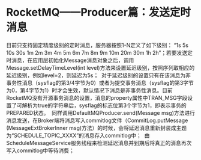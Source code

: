 # RocketMQ——Producer篇：发送定时消息

目前只支持固定精度级别的定时消息，服务器按照1-N定义了如下级别： “1s 5s 10s 30s 1m 2m 3m 4m 5m 6m 7m 8m 9m 10m 20m 30m 1h 2h”；若要发送定时消息，在应用层初始化Message消息对象之后，调用Message.setDelayTimeLevel(int level)方法来设置延迟级别，按照序列取相应的延迟级别，例如level=2，则延迟为5s；  对于延迟级别的设置只有在该消息为非事务性消息（sysflag的第3/4字节为0）或者为提交事务消息（sysflag的第3字节为0，第4字节为1）时才会生效，默认情况下消息是非事务性消息。目前RocketMQ没有开源事务消息的设置，消息的property属性中TRAN_MSG字段设置了可解析为true的字符串后，sysflag的标志位第3个字节为1，即表示事务的PREPARED状态。  同样调用DefaultMQProducer.send(Message msg)方法进行消息发送，在Broker端将消息写入commitlog文件（CommitLog.putMessage (MessageExtBrokerInner msg)方法）的时候，会将延迟消息重新封装成主题为“SCHEDULE_TOPIC_XXXX”的消息存入commitlog中；  由ScheduleMessageService服务线程来检测延迟消息并到期后将真正的消息再次写入commitlog中等待消费；